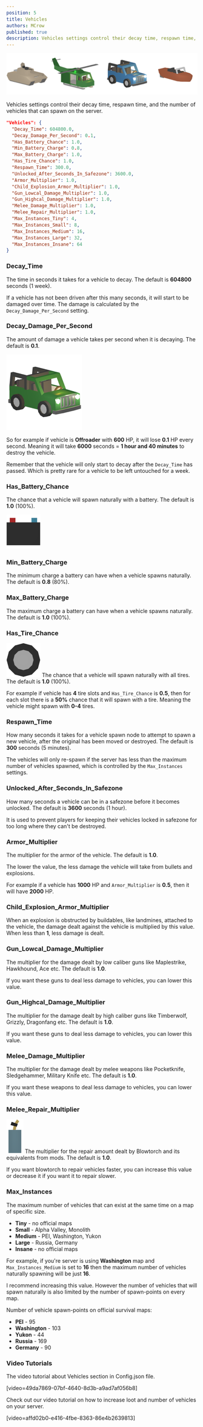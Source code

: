 ```yaml
---
position: 5
title: Vehicles
authors: MCrow
published: true
description: Vehicles settings control their decay time, respawn time, and the number of vehicles that can spawn on the server.
---
```


![vehicles](assets/vehicles.png)

Vehicles settings control their decay time, respawn time, and the number of vehicles that can spawn on the server.

```json
"Vehicles": {
  "Decay_Time": 604800.0,
  "Decay_Damage_Per_Second": 0.1,
  "Has_Battery_Chance": 1.0,
  "Min_Battery_Charge": 0.8,
  "Max_Battery_Charge": 1.0,
  "Has_Tire_Chance": 1.0,
  "Respawn_Time": 300.0,
  "Unlocked_After_Seconds_In_Safezone": 3600.0,
  "Armor_Multiplier": 1.0,
  "Child_Explosion_Armor_Multiplier": 1.0,
  "Gun_Lowcal_Damage_Multiplier": 1.0,
  "Gun_Highcal_Damage_Multiplier": 1.0,
  "Melee_Damage_Multiplier": 1.0,
  "Melee_Repair_Multiplier": 1.0,
  "Max_Instances_Tiny": 4,
  "Max_Instances_Small": 8,
  "Max_Instances_Medium": 16,
  "Max_Instances_Large": 32,
  "Max_Instances_Insane": 64
}
```

### Decay_Time
The time in seconds it takes for a vehicle to decay. The default is **604800** seconds (1 week).

If a vehicle has not been driven after this many seconds, it will start to be damaged over time. The damage is calculated by the `Decay_Damage_Per_Second` setting.

### Decay_Damage_Per_Second
The amount of damage a vehicle takes per second when it is decaying. The default is **0.1**.

![vehicle offroader](assets/vehicle_offroader.png)

So for example if vehicle is **Offroader** with **600** HP, it will lose **0.1** HP every second. Meaning it will take **6000** seconds = **1 hour and 40 minutes** to destroy the vehicle.

Remember that the vehicle will only start to decay after the `Decay_Time` has passed. Which is pretty rare for a vehicle to be left untouched for a week.

### Has_Battery_Chance
The chance that a vehicle will spawn naturally with a battery. The default is **1.0** (100%).

![item battery](assets/item_battery.png)

### Min_Battery_Charge
The minimum charge a battery can have when a vehicle spawns naturally. The default is **0.8** (80%).

### Max_Battery_Charge
The maximum charge a battery can have when a vehicle spawns naturally. The default is **1.0** (100%).

### Has_Tire_Chance
![item tire](assets/item_tire.png)
The chance that a vehicle will spawn naturally with all tires. The default is **1.0** (100%).

For example if vehicle has **4** tire slots and `Has_Tire_Chance` is **0.5**, then for each slot there is a **50%** chance that it will spawn with a tire. Meaning the vehicle might spawn with **0-4** tires.

### Respawn_Time
How many seconds it takes for a vehicle spawn node to attempt to spawn a new vehicle, after the original has been moved or destroyed. The default is **300** seconds (5 minutes).

The vehicles will only re-spawn if the server has less than the maximum number of vehicles spawned, which is controlled by the `Max_Instances` settings.

### Unlocked_After_Seconds_In_Safezone
How many seconds a vehicle can be in a safezone before it becomes unlocked. The default is **3600** seconds (1 hour).

It is used to prevent players for keeping their vehicles locked in safezone for too long where they can't be destroyed.

### Armor_Multiplier
The multiplier for the armor of the vehicle. The default is **1.0**.

The lower the value, the less damage the vehicle will take from bullets and explosions.

For example if a vehicle has **1000** HP and `Armor_Multiplier` is **0.5**, then it will have **2000** HP.

### Child_Explosion_Armor_Multiplier
When an explosion is obstructed by buildables, like landmines, attached to the vehicle, the damage dealt against the vehicle is multiplied by this value. When less than **1**, less damage is dealt. 

### Gun_Lowcal_Damage_Multiplier
The multiplier for the damage dealt by low caliber guns like Maplestrike, Hawkhound, Ace etc. The default is **1.0**.

If you want these guns to deal less damage to vehicles, you can lower this value.

### Gun_Highcal_Damage_Multiplier
The multiplier for the damage dealt by high caliber guns like Timberwolf, Grizzly, Dragonfang etc. The default is **1.0**.

If you want these guns to deal less damage to vehicles, you can lower this value.

### Melee_Damage_Multiplier
The multiplier for the damage dealt by melee weapons like Pocketknife, Sledgehammer, Military Knife etc. The default is **1.0**.

If you want these weapons to deal less damage to vehicles, you can lower this value.

### Melee_Repair_Multiplier
![item blowtorch](assets/item_blowtorch.png)
The multiplier for the repair amount dealt by Blowtorch and its equivalents from mods. The default is **1.0**.

If you want blowtorch to repair vehicles faster, you can increase this value or decrease it if you want it to repair slower.

### Max_Instances
The maximum number of vehicles that can exist at the same time on a map of specific size.

- **Tiny** - no official maps
- **Small** - Alpha Valley, Monolith
- **Medium** - PEI, Washington, Yukon
- **Large** - Russia, Germany
- **Insane** - no official maps

For example, if you're server is using **Washington** map and `Max_Instances_Medium` is set to **16** then the maximum number of vehicles naturally spawning will be just **16**.

I recommend increasing this value. However the number of vehicles that will spawn naturally is also limited by the number of spawn-points on every map.

Number of vehicle spawn-points on official survival maps:
- **PEI** - 95
- **Washington** - 103
- **Yukon** - 44
- **Russia** - 169
- **Germany** - 90

### Video Tutorials
The video tutorial about Vehicles section in Config.json file.

[video=49da7869-07bf-4640-8d3b-a9ad7af056b8]

Check out our video tutorial on how to increase loot and number of vehicles on your server.

[video=affd02b0-e416-4fbe-8363-86e4b2639813] 